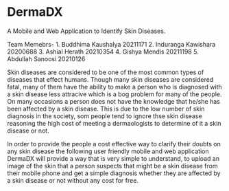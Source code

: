 # DermaDX
A Mobile and Web Application to Identify Skin Diseases.

Team Memebrs-
    1. Buddhima Kaushalya       20211171
    2. Induranga Kawishara      20200688
    3. Ashial Herath            20210354
    4. Gishya Mendis            20211198
    5. Abdullah Sanoosi         20210126


Skin diseases are considered to be one of the most common types of diseases that effect humans. Though many skin diseases are considered fatal, many of them have the ability to make a person who is diagnosed with a skin disease less attracive which is a bog problem for many of the people. On many occasions a person does not have the knowledge that he/she has been affected by a skin disease. This is due to the low number of skin diagnosis in the society, som people tend to ignore thse skin disease reasoning the high cost of meeting a dermaologists to determine of it a skin disease or not.

In order to provide the people a cost effective way to clarify their doubts on any skin disease the following user friendly mobile and web application DermaDX will provide a way that is very simple to understand, to upload an image of the skin that a person suspects that might be a skin disease from their mobile phone and get a simple diagnosis whether they are affected by a skin disease or not without any cost for free.